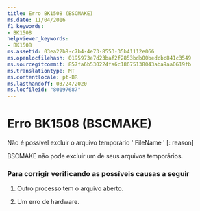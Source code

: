```yaml
---
title: Erro BK1508 (BSCMAKE)
ms.date: 11/04/2016
f1_keywords:
- BK1508
helpviewer_keywords:
- BK1508
ms.assetid: 03ea22b8-c7b4-4e73-8553-35b41112e066
ms.openlocfilehash: 0195973e7d23baf2f2853bdb00bedcbc841c3549
ms.sourcegitcommit: 857fa6b530224fa6c18675138043aba9aa0619fb
ms.translationtype: MT
ms.contentlocale: pt-BR
ms.lasthandoff: 03/24/2020
ms.locfileid: "80197687"
---
```

# <a name="bscmake-error-bk1508"></a>Erro BK1508 (BSCMAKE)

Não é possível excluir o arquivo temporário ' FileName ' [: reason]

BSCMAKE não pode excluir um de seus arquivos temporários.

### <a name="to-fix-by-checking-the-following-possible-causes"></a>Para corrigir verificando as possíveis causas a seguir

1. Outro processo tem o arquivo aberto.

1. Um erro de hardware.
